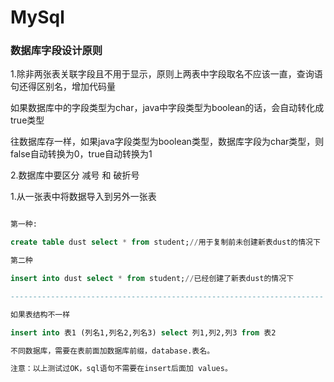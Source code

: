# MySql

### 数据库字段设计原则

1.除非两张表关联字段且不用于显示，原则上两表中字段取名不应该一直，查询语句还得区别名，增加代码量	



如果数据库中的字段类型为char，java中字段类型为boolean的话，会自动转化成true类型

往数据库存一样，如果java字段类型为boolean类型，数据库字段为char类型，则false自动转换为0，true自动转换为1



2.数据库中要区分 减号 和 破折号



1.从一张表中将数据导入到另外一张表

```sql

第一种:

create table dust select * from student;//用于复制前未创建新表dust的情况下

第二种

insert into dust select * from student;//已经创建了新表dust的情况下

----------------------------------------------------------------------

如果表结构不一样

insert into 表1 (列名1,列名2,列名3) select 列1,列2,列3 from 表2

不同数据库，需要在表前面加数据库前缀，database.表名。

注意：以上测试过OK，sql语句不需要在insert后面加 values。

```

